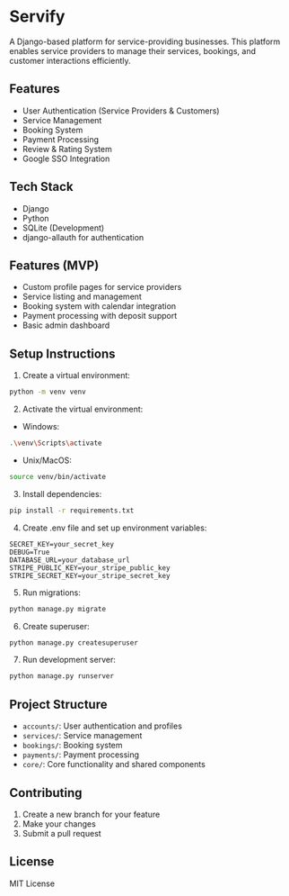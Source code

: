 # Servify

A Django-based platform for service-providing businesses. This platform enables service providers to manage their services, bookings, and customer interactions efficiently.

## Features

- User Authentication (Service Providers & Customers)
- Service Management
- Booking System
- Payment Processing
- Review & Rating System
- Google SSO Integration

## Tech Stack

- Django
- Python
- SQLite (Development)
- django-allauth for authentication

## Features (MVP)

- Custom profile pages for service providers
- Service listing and management
- Booking system with calendar integration
- Payment processing with deposit support
- Basic admin dashboard

## Setup Instructions

1. Create a virtual environment:
```bash
python -m venv venv
```

2. Activate the virtual environment:
- Windows:
```bash
.\venv\Scripts\activate
```
- Unix/MacOS:
```bash
source venv/bin/activate
```

3. Install dependencies:
```bash
pip install -r requirements.txt
```

4. Create .env file and set up environment variables:
```
SECRET_KEY=your_secret_key
DEBUG=True
DATABASE_URL=your_database_url
STRIPE_PUBLIC_KEY=your_stripe_public_key
STRIPE_SECRET_KEY=your_stripe_secret_key
```

5. Run migrations:
```bash
python manage.py migrate
```

6. Create superuser:
```bash
python manage.py createsuperuser
```

7. Run development server:
```bash
python manage.py runserver
```

## Project Structure

- `accounts/`: User authentication and profiles
- `services/`: Service management
- `bookings/`: Booking system
- `payments/`: Payment processing
- `core/`: Core functionality and shared components

## Contributing

1. Create a new branch for your feature
2. Make your changes
3. Submit a pull request

## License

MIT License 